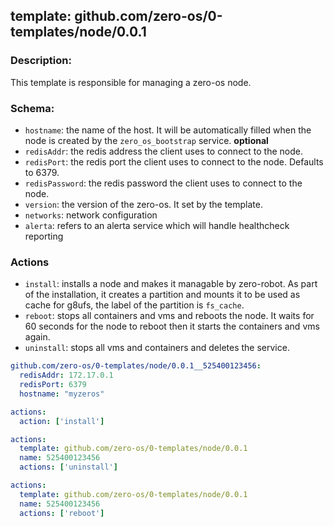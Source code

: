 ## template: github.com/zero-os/0-templates/node/0.0.1

### Description:
This template is responsible for managing a zero-os node.

### Schema:

- `hostname`: the name of the host. It will be automatically filled when the node is created by the `zero_os_bootstrap` service. **optional**
- `redisAddr`: the redis address the client uses to connect to the node.
- `redisPort`: the redis port the client uses to connect to the node. Defaults to 6379.
- `redisPassword`: the redis password the client uses to connect to the node.
- `version`: the version of the zero-os. It set by the template.
- `networks`: network configuration
- `alerta`: refers to an alerta service which will handle healthcheck reporting


### Actions
- `install`: installs a node and makes it managable by zero-robot. As part of the installation, it creates a partition and mounts it to be used as cache for g8ufs, the label of the partition is `fs_cache`.
- `reboot`: stops all containers and vms and reboots the node. 
It waits for 60 seconds for the node to reboot then it starts the containers and vms again.
- `uninstall`: stops all vms and containers and deletes the service.


```yaml
github.com/zero-os/0-templates/node/0.0.1__525400123456:
  redisAddr: 172.17.0.1
  redisPort: 6379
  hostname: "myzeros"

actions:
  action: ['install']
```


```yaml
actions:
  template: github.com/zero-os/0-templates/node/0.0.1
  name: 525400123456
  actions: ['uninstall']
```

```yaml
actions:
  template: github.com/zero-os/0-templates/node/0.0.1
  name: 525400123456
  actions: ['reboot']
```
